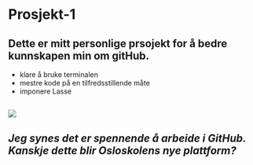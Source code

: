 # Prosjekt-1

## Dette er mitt personlige prsojekt for å bedre kunnskapen min om gitHub.

- klare å bruke terminalen
- mestre kode på en tilfredsstillende måte
- imponere Lasse

## ![](https://secure.meetupstatic.com/photos/member/4/f/5/9/highres_249920313.jpeg)

## *Jeg synes det er spennende å arbeide i GitHub. Kanskje dette blir Osloskolens nye plattform?*
